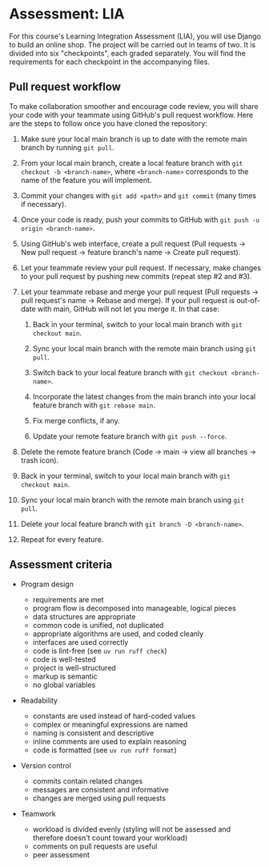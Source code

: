 # Assessment: LIA

For this course's Learning Integration Assessment (LIA), you will use
Django to build an online shop. The project will be carried out in teams
of two. It is divided into six "checkpoints", each graded separately.
You will find the requirements for each checkpoint in the accompanying
files.

## Pull request workflow

To make collaboration smoother and encourage code review, you will share
your code with your teammate using GitHub's pull request workflow. Here
are the steps to follow once you have cloned the repository:

1. Make sure your local main branch is up to date with the remote main
   branch by running `git pull`.

2. From your local main branch, create a local feature branch with
   `git checkout -b <branch-name>`, where `<branch-name>` corresponds to
   the name of the feature you will implement.

3. Commit your changes with `git add <path>` and `git commit` (many
   times if necessary).

4. Once your code is ready, push your commits to GitHub with
   `git push -u origin <branch-name>`.

5. Using GitHub's web interface, create a pull request (Pull requests →
   New pull request → feature branch's name → Create pull request).

6. Let your teammate review your pull request. If necessary, make
   changes to your pull request by pushing new commits (repeat step #2
   and #3).

7. Let your teammate rebase and merge your pull request (Pull requests →
   pull request's name → Rebase and merge). If your pull request is
   out-of-date with main, GitHub will not let you merge it. In that
   case:

   1. Back in your terminal, switch to your local main branch with
      `git checkout main`.

   2. Sync your local main branch with the remote main branch using
      `git pull`.

   3. Switch back to your local feature branch with
      `git checkout <branch-name>`.

   4. Incorporate the latest changes from the main branch into your
      local feature branch with `git rebase main`.

   5. Fix merge conflicts, if any.

   6. Update your remote feature branch with `git push --force`.

8. Delete the remote feature branch (Code → main → view all branches →
   trash icon).

9. Back in your terminal, switch to your local main branch with
   `git checkout main`.

10. Sync your local main branch with the remote main branch using
    `git pull`.

11. Delete your local feature branch with `git branch -D <branch-name>`.

12. Repeat for every feature.

## Assessment criteria

- Program design
  - requirements are met
  - program flow is decomposed into manageable, logical pieces
  - data structures are appropriate
  - common code is unified, not duplicated
  - appropriate algorithms are used, and coded cleanly
  - interfaces are used correctly
  - code is lint-free (see `uv run ruff check`)
  - code is well-tested
  - project is well-structured
  - markup is semantic
  - no global variables

- Readability
  - constants are used instead of hard-coded values
  - complex or meaningful expressions are named
  - naming is consistent and descriptive
  - inline comments are used to explain reasoning
  - code is formatted (see `uv run ruff format`)

- Version control
  - commits contain related changes
  - messages are consistent and informative
  - changes are merged using pull requests

- Teamwork
  - workload is divided evenly (styling will not be assessed and
    therefore doesn't count toward your workload)
  - comments on pull requests are useful
  - peer assessment
